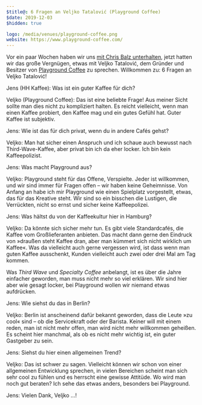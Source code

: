 ```yaml
---
$title@: 6 Fragen an Veljko Tatalović (Playground Coffee)
$date: 2019-12-03
$hidden: true

logo: /media/venues/playground-coffee.png
website: https://www.playground-coffee.com/
---
```


Vor ein paar Wochen haben wir uns [mit Chris Balz unterhalten]([url('/content/posts/20191015.md')]), jetzt hatten wir das große Vergnügen, etwas mit Veljko Tatalović, dem Gründer und Besitzer von [Playground Coffee]([url('/content/roasters/playground.md')]) zu sprechen. Willkommen zu: 6 Fragen an Veljko Tatalović!

Jens (HH Kaffee): Was ist ein guter Kaffee für dich?

Veljko (Playground Coffee): Das ist eine beliebte Frage! Aus meiner Sicht sollte man dies nicht zu kompliziert halten. Es reicht vielleicht, wenn man einen Kaffee probiert, den Kaffee mag und ein gutes Gefühl hat. Guter Kaffee ist subjektiv.

Jens: Wie ist das für dich privat, wenn du in andere Cafés gehst?

Veljko: Man hat sicher einen Anspruch und ich schaue auch bewusst nach Third-Wave-Kaffee, aber privat bin ich da eher locker. Ich bin kein Kaffeepolizist.

Jens: Was macht Playground aus?

Veljko: Playground steht für das Offene, Verspielte. Jeder ist willkommen, und wir sind immer für Fragen offen – wir haben keine Geheimnisse. Von Anfang an habe ich mir Playground wie einen Spielplatz vorgestellt, etwas, das für das Kreative steht. Wir sind so ein bisschen die Lustigen, die Verrückten, nicht so ernst und sicher keine Kaffeepolizei.

Jens: Was hältst du von der Kaffeekultur hier in Hamburg?

Veljko: Da könnte sich sicher mehr tun. Es gibt viele Standardcafés, die Kaffee vom Großlieferanten anbieten. Das macht dann gerne den Eindruck von »draußen steht Kaffee dran, aber man kümmert sich nicht wirklich um Kaffee«. Was da vielleicht auch gerne vergessen wird, ist dass wenn man guten Kaffee ausschenkt, Kunden vielleicht auch zwei oder drei Mal am Tag kommen.

Was _Third Wave_ und _Specialty Coffee_ anbelangt, ist es über die Jahre einfacher geworden, man muss nicht mehr so viel erklären. Wir sind hier aber wie gesagt locker, bei Playground wollen wir niemand etwas aufdrücken.

Jens: Wie siehst du das in Berlin?

Veljko: Berlin ist anscheinend dafür bekannt geworden, dass die Leute »zu cool« sind – ob die Servicekraft oder der Barista. Keiner will mit einem reden, man ist nicht mehr offen, man wird nicht mehr willkommen geheißen. Es scheint hier manchmal, als ob es nicht mehr wichtig ist, ein guter Gastgeber zu sein.

Jens: Siehst du hier einen allgemeinen Trend?

Veljko: Das ist schwer zu sagen. Vielleicht können wir schon von einer allgemeinen Entwicklung sprechen, in vielen Bereichen scheint man sich sehr cool zu fühlen und es herrscht eine gewisse Attitüde. Wo wird man noch gut beraten? Ich sehe das etwas anders, besonders bei Playground.

Jens: Vielen Dank, Veljko&nbsp;…!